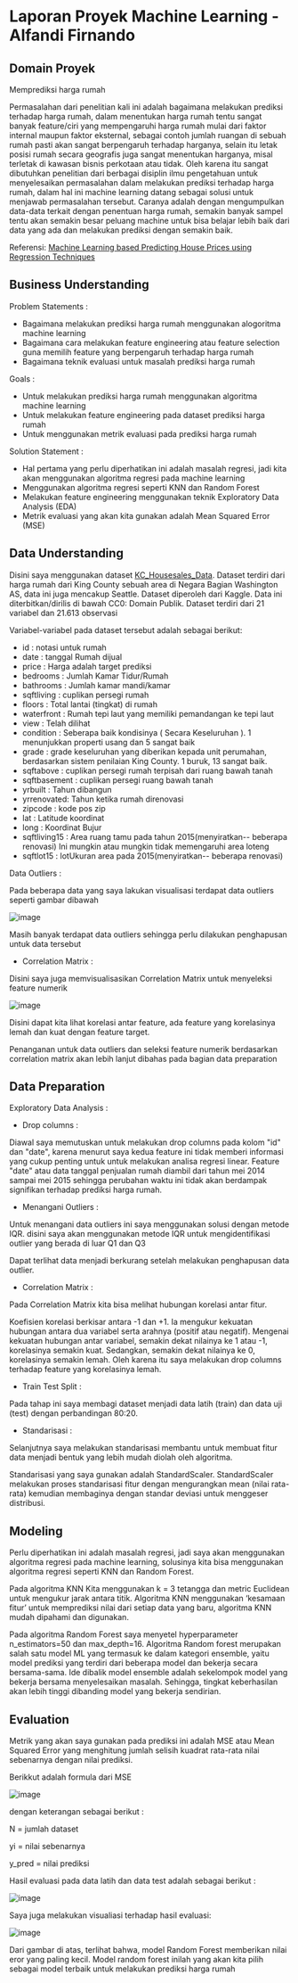 # Laporan Proyek Machine Learning - Alfandi Firnando

## Domain Proyek

Memprediksi harga rumah

Permasalahan dari penelitian kali ini adalah bagaimana melakukan prediksi terhadap harga rumah, dalam menentukan harga rumah tentu sangat banyak feature/ciri yang mempengaruhi harga rumah mulai dari faktor internal maupun faktor eksternal, sebagai contoh jumlah ruangan di sebuah rumah pasti akan sangat berpengaruh terhadap harganya, selain itu letak posisi rumah secara geografis juga sangat menentukan harganya, misal terletak di kawasan bisnis perkotaan atau tidak. Oleh karena itu sangat dibutuhkan penelitian dari berbagai disiplin ilmu pengetahuan untuk menyelesaikan permasalahan dalam melakukan prediksi terhadap harga rumah, dalam hal ini machine learning datang sebagai solusi untuk menjawab permasalahan tersebut. Caranya adalah dengan mengumpulkan data-data terkait dengan penentuan harga rumah, semakin banyak sampel tentu akan semakin besar peluang machine untuk bisa belajar lebih baik dari data yang ada dan melakukan prediksi dengan semakin baik.

Referensi: [Machine Learning based Predicting House Prices using Regression Techniques](https://ieeexplore.ieee.org/abstract/document/9074952)

## Business Understanding

Problem Statements :
- Bagaimana melakukan prediksi harga rumah menggunakan alogoritma machine learning
- Bagaimana cara melakukan feature engineering atau feature selection guna memilih feature yang berpengaruh terhadap harga rumah
- Bagaimana teknik evaluasi untuk masalah prediksi harga rumah

Goals :
- Untuk melakukan prediksi harga rumah menggunakan algoritma machine learning
- Untuk melakukan feature engineering pada dataset prediksi harga rumah
- Untuk menggunakan metrik evaluasi pada prediksi harga rumah

Solution Statement : 

- Hal pertama yang perlu diperhatikan ini adalah masalah regresi, jadi kita akan menggunakan algoritma regresi pada machine learning
- Menggunakan algoritma regresi seperti KNN dan Random Forest
- Melakukan feature engineering menggunakan teknik Exploratory Data Analysis (EDA)
- Metrik evaluasi yang akan kita gunakan adalah Mean Squared Error (MSE)

## Data Understanding

Disini saya menggunakan dataset [KC_Housesales_Data](https://www.kaggle.com/swathiachath/kc-housesales-data).
Dataset terdiri dari harga rumah dari King County sebuah area di Negara Bagian Washington AS, data ini juga mencakup Seattle. Dataset diperoleh dari Kaggle. Data ini diterbitkan/dirilis di bawah CC0: Domain Publik. Dataset terdiri dari 21 variabel dan 21.613 observasi

Variabel-variabel pada dataset tersebut adalah sebagai berikut:
- id : notasi untuk rumah
- date : tanggal Rumah dijual
- price : Harga adalah target prediksi
- bedrooms : Jumlah Kamar Tidur/Rumah
- bathrooms : Jumlah kamar mandi/kamar
- sqftliving : cuplikan persegi rumah
- floors : Total lantai (tingkat) di rumah
- waterfront : Rumah tepi laut yang memiliki pemandangan ke tepi laut
- view : Telah dilihat
- condition :  Seberapa baik kondisinya ( Secara Keseluruhan ). 1 menunjukkan properti usang dan 5 sangat baik
- grade : grade keseluruhan yang diberikan kepada unit perumahan, berdasarkan sistem penilaian King County. 1 buruk, 13 sangat baik.
- sqftabove : cuplikan persegi rumah terpisah dari ruang bawah tanah
- sqftbasement :  cuplikan persegi ruang bawah tanah
- yrbuilt : Tahun dibangun 
- yrrenovated: Tahun ketika rumah direnovasi
- zipcode : kode pos zip
- lat : Latitude koordinat
- long : Koordinat Bujur
- sqftliving15 : Area ruang tamu pada tahun 2015(menyiratkan-- beberapa renovasi) Ini mungkin atau mungkin tidak memengaruhi area loteng
- sqftlot15 : lotUkuran area pada 2015(menyiratkan-- beberapa renovasi)

Data Outliers :

Pada beberapa data yang saya lakukan visualisasi terdapat data outliers seperti gambar dibawah

![image](https://user-images.githubusercontent.com/50938896/156042655-cfac108b-d244-455d-aa62-52d5a275e23d.png)

Masih banyak terdapat data outliers sehingga perlu dilakukan penghapusan untuk data tersebut

- Correlation Matrix :

Disini saya juga memvisualisasikan Correlation Matrix untuk menyeleksi feature numerik

![image](https://user-images.githubusercontent.com/50938896/156177747-525a0c5a-d7af-4555-a6ac-b1bc67329a70.png)

Disini dapat kita lihat korelasi antar feature, ada feature yang korelasinya lemah dan kuat dengan feature target.

Penanganan untuk data outliers dan seleksi feature numerik berdasarkan correlation matrix akan lebih lanjut dibahas pada bagian data preparation

## Data Preparation

Exploratory Data Analysis : 

- Drop columns :

Diawal saya memutuskan untuk melakukan drop columns pada kolom "id" dan "date", karena menurut saya kedua feature ini tidak memberi informasi yang cukup penting untuk untuk melakukan analisa regresi linear. Feature "date" atau data tanggal penjualan rumah diambil dari tahun mei 2014 sampai mei 2015 sehingga perubahan waktu ini tidak akan berdampak signifikan terhadap prediksi harga rumah.

- Menangani Outliers :

Untuk menangani data outliers ini saya menggunakan solusi dengan metode IQR. disini saya akan menggunakan metode IQR untuk mengidentifikasi outlier yang berada di luar Q1 dan Q3

Dapat terlihat data menjadi berkurang setelah melakukan penghapusan data outlier.

- Correlation Matrix :

Pada Correlation Matrix kita bisa melihat hubungan korelasi antar fitur. 

Koefisien korelasi berkisar antara -1 dan +1. Ia mengukur kekuatan hubungan antara dua variabel serta arahnya (positif atau negatif). Mengenai kekuatan hubungan antar variabel, semakin dekat nilainya ke 1 atau -1, korelasinya semakin kuat. Sedangkan, semakin dekat nilainya ke 0, korelasinya semakin lemah.
Oleh karena itu saya melakukan drop columns terhadap feature yang korelasinya lemah.

- Train Test Split :

Pada tahap ini saya membagi dataset menjadi data latih (train) dan data uji (test) dengan perbandingan 80:20.

- Standarisasi :

Selanjutnya saya melakukan standarisasi membantu untuk membuat fitur data menjadi bentuk yang lebih mudah diolah oleh algoritma.

Standarisasi yang saya gunakan adalah StandardScaler. StandardScaler melakukan proses standarisasi fitur dengan mengurangkan mean (nilai rata-rata) kemudian membaginya dengan standar deviasi untuk menggeser distribusi.

## Modeling

Perlu diperhatikan ini adalah masalah regresi, jadi saya akan menggunakan algoritma regresi pada machine learning, solusinya kita bisa menggunakan algoritma regresi seperti KNN dan Random Forest. 

Pada algoritma KNN Kita menggunakan k = 3 tetangga dan metric Euclidean untuk mengukur jarak antara titik. Algoritma KNN menggunakan ‘kesamaan fitur’ untuk memprediksi nilai dari setiap data yang baru,  algoritma KNN mudah dipahami dan digunakan.

Pada algoritma Random Forest saya menyetel hyperparameter n_estimators=50 dan max_depth=16. Algoritma Random forest merupakan salah satu model ML yang termasuk ke dalam kategori ensemble, yaitu model prediksi yang terdiri dari beberapa model dan bekerja secara bersama-sama. Ide dibalik model ensemble adalah sekelompok model yang bekerja bersama menyelesaikan masalah. Sehingga, tingkat keberhasilan akan lebih tinggi dibanding model yang bekerja sendirian.

## Evaluation

Metrik yang akan saya gunakan pada prediksi ini adalah MSE atau Mean Squared Error yang menghitung jumlah selisih kuadrat rata-rata nilai sebenarnya dengan nilai prediksi.

Berikkut adalah formula dari MSE 

![image](https://user-images.githubusercontent.com/50938896/156517755-8f8afad0-5768-456f-badc-d9eb85cfbe25.png)

dengan keterangan sebagai berikut :

N = jumlah dataset

yi = nilai sebenarnya

y_pred = nilai prediksi

Hasil evaluasi pada data latih dan data test adalah sebagai berikut :

![image](https://user-images.githubusercontent.com/50938896/156216244-082b218a-afbe-4260-98f4-f7bc2c4e1c61.png)

Saya juga melakukan visualiasi terhadap hasil evaluasi:

![image](https://user-images.githubusercontent.com/50938896/156517618-d4e1731c-695b-4713-a42f-aacee54aaaf3.png)

Dari gambar di atas, terlihat bahwa, model Random Forest memberikan nilai eror yang paling kecil. Model random forest inilah yang akan kita pilih sebagai model terbaik untuk melakukan prediksi harga rumah

